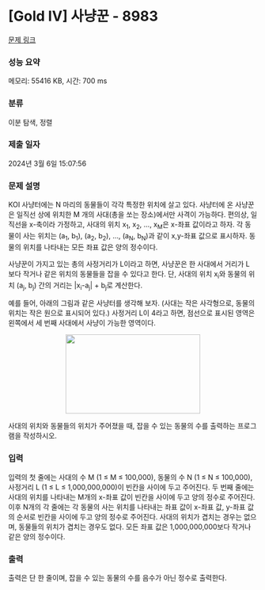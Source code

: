 # [Gold IV] 사냥꾼 - 8983 

[문제 링크](https://www.acmicpc.net/problem/8983) 

### 성능 요약

메모리: 55416 KB, 시간: 700 ms

### 분류

이분 탐색, 정렬

### 제출 일자

2024년 3월 6일 15:07:56

### 문제 설명

<p>KOI 사냥터에는 N 마리의 동물들이 각각 특정한 위치에 살고 있다. 사냥터에 온 사냥꾼은 일직선 상에 위치한 M 개의 사대(총을 쏘는 장소)에서만 사격이 가능하다. 편의상, 일직선을 x-축이라 가정하고, 사대의 위치 x<sub>1</sub>, x<sub>2</sub>, ..., x<sub>M</sub>은 x-좌표 값이라고 하자. 각 동물이 사는 위치는 (a<sub>1</sub>, b<sub>1</sub>), (a<sub>2</sub>, b<sub>2</sub>), ..., (a<sub>N</sub>, b<sub>N</sub>)과 같이 x,y-좌표 값으로 표시하자. 동물의 위치를 나타내는 모든 좌표 값은 양의 정수이다.</p>

<p>사냥꾼이 가지고 있는 총의 사정거리가 L이라고 하면, 사냥꾼은 한 사대에서 거리가 L 보다 작거나 같은 위치의 동물들을 잡을 수 있다고 한다. 단, 사대의 위치 x<sub>i</sub>와 동물의 위치 (a<sub>j</sub>, b<sub>j</sub>) 간의 거리는 |x<sub>i</sub>-a<sub>j</sub>| + b<sub>j</sub>로 계산한다.</p>

<p>예를 들어, 아래의 그림과 같은 사냥터를 생각해 보자. (사대는 작은 사각형으로, 동물의 위치는 작은 원으로 표시되어 있다.) 사정거리 L이 4라고 하면, 점선으로 표시된 영역은 왼쪽에서 세 번째 사대에서 사냥이 가능한 영역이다.</p>

<p style="text-align: center;"><img alt="" src="https://upload.acmicpc.net/80de7dba-b822-4f30-b833-de3071af385b/-/preview/" style="width: 272px; height: 160px;"></p>

<p>사대의 위치와 동물들의 위치가 주어졌을 때, 잡을 수 있는 동물의 수를 출력하는 프로그램을 작성하시오.</p>

### 입력 

 <p>입력의 첫 줄에는 사대의 수 M (1 ≤ M ≤ 100,000), 동물의 수 N (1 ≤ N ≤ 100,000), 사정거리 L (1 ≤ L ≤ 1,000,000,000)이 빈칸을 사이에 두고 주어진다. 두 번째 줄에는 사대의 위치를 나타내는 M개의 x-좌표 값이 빈칸을 사이에 두고 양의 정수로 주어진다. 이후 N개의 각 줄에는 각 동물의 사는 위치를 나타내는 좌표 값이 x-좌표 값, y-좌표 값의 순서로 빈칸을 사이에 두고 양의 정수로 주어진다. 사대의 위치가 겹치는 경우는 없으며, 동물들의 위치가 겹치는 경우도 없다. 모든 좌표 값은 1,000,000,000보다 작거나 같은 양의 정수이다. </p>

### 출력 

 <p>출력은 단 한 줄이며, 잡을 수 있는 동물의 수를 음수가 아닌 정수로 출력한다.</p>

